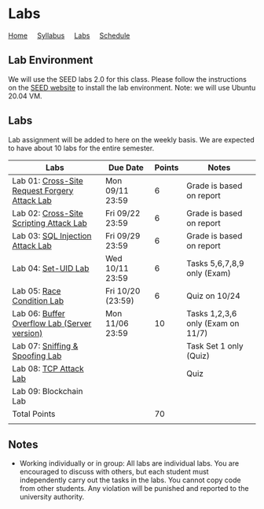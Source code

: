 # Labs

[Home](./index.md) &nbsp;&nbsp;&nbsp; [Syllabus](./syllabus.md)  &nbsp;&nbsp;&nbsp; [Labs](./labs.md) &nbsp;&nbsp;&nbsp; [Schedule](./schedule.md)

## Lab Environment

We will use the SEED labs 2.0 for this class. Please follow the instructions
on the [SEED website](https://seedsecuritylabs.org/labsetup.html) to install
the lab environment. Note: we will use Ubuntu 20.04 VM.

## Labs

Lab assignment will be added to here on the weekly basis. We are expected to have 
about 10 labs for the entire semester. 

| Labs   | Due Date | Points | Notes |
| ---    | ---      | ---    | ---   |
| Lab 01: [Cross-Site Request Forgery Attack Lab](https://seedsecuritylabs.org/Labs_20.04/Web/Web_CSRF_Elgg/) | Mon 09/11 23:59 | 6 | Grade is based on report
| Lab 02: [Cross-Site Scripting Attack Lab](https://seedsecuritylabs.org/Labs_20.04/Web/Web_XSS_Elgg/) | Fri 09/22 23:59 | 6 | Grade is based on report
| Lab 03: [SQL Injection Attack Lab](https://seedsecuritylabs.org/Labs_20.04/Web/Web_SQL_Injection/) | Fri 09/29 23:59 | 6 | Grade is based on report
| Lab 04: [Set-UID Lab](https://seedsecuritylabs.org/Labs_20.04/Software/Environment_Variable_and_SetUID/) | Wed 10/11 23:59 | 6 | Tasks 5,6,7,8,9 only (Exam)  
| Lab 05: [Race Condition Lab](https://seedsecuritylabs.org/Labs_20.04/Software/Race_Condition/) | Fri 10/20 (23:59) | 6  | Quiz on 10/24
| Lab 06: [Buffer Overflow Lab (Server version)](https://seedsecuritylabs.org/Labs_20.04/Software/Buffer_Overflow_Server/) | Mon 11/06 23:59 | 10 | Tasks 1,2,3,6 only (Exam on 11/7)
| Lab 07: [Sniffing & Spoofing Lab](https://seedsecuritylabs.org/Labs_20.04/Networking/Sniffing_Spoofing/) |  |   | Task Set 1 only (Quiz) 
| Lab 08: [TCP Attack Lab](https://seedsecuritylabs.org/Labs_20.04/Networking/TCP_Attacks/) |  |   | Quiz
| Lab 09: Blockchain Lab | |   | 
| Total Points |   | 70 |
|  |   ||

## Notes

 - Working individually or in group: All labs are individual labs. You are 
   encouraged to discuss with others, but each student must independently
   carry out the tasks in the labs. You cannot copy code from other students.
   Any violation will be punished and reported to the university authority.

